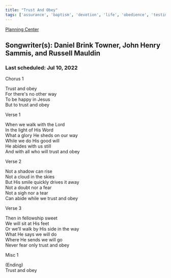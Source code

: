 ```yaml
---
title: "Trust And Obey"
tags: ['assurance', 'baptism', 'devotion', 'life', 'obedience', 'testimony', 'trust']
---
```


[Planning Center](https://services.planningcenteronline.com/songs/14117743)

## Songwriter(s): Daniel Brink Towner, John Henry Sammis, and Russell Mauldin
### Last scheduled: Jul 10, 2022          

Chorus 1  
  
Trust and obey  
For there's no other way  
To be happy in Jesus  
But to trust and obey  
  
Verse 1  
  
When we walk with the Lord  
In the light of His Word  
What a glory He sheds on our way  
While we do His good will  
He abides with us still  
And with all who will trust and obey  
  
Verse 2  
  
Not a shadow can rise  
Not a cloud in the skies  
But His smile quickly drives it away  
Not a doubt nor a fear  
Not a sigh nor a tear  
Can abide while we trust and obey  
  
Verse 3  
  
Then in fellowship sweet  
We will sit at His feet  
Or we’ll walk by His side in the way  
What He says we will do  
Where He sends we will go  
Never fear only trust and obey  
  
Misc 1  
  
(Ending)  
Trust and obey
